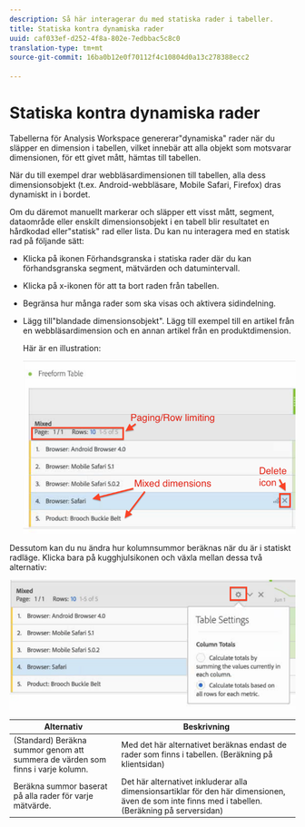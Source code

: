 ```yaml
---
description: Så här interagerar du med statiska rader i tabeller.
title: Statiska kontra dynamiska rader
uuid: caf033ef-d252-4f8a-802e-7edbbac5c8c0
translation-type: tm+mt
source-git-commit: 16ba0b12e0f70112f4c10804d0a13c278388ecc2

---
```



# Statiska kontra dynamiska rader

Tabellerna för Analysis Workspace genererar&quot;dynamiska&quot; rader när du släpper en dimension i tabellen, vilket innebär att alla objekt som motsvarar dimensionen, för ett givet mått, hämtas till tabellen.

När du till exempel drar webbläsardimensionen till tabellen, alla dess dimensionsobjekt (t.ex. Android-webbläsare, Mobile Safari, Firefox) dras dynamiskt in i bordet.

Om du däremot manuellt markerar och släpper ett visst mått, segment, dataområde eller enskilt dimensionsobjekt i en tabell blir resultatet en hårdkodad eller&quot;statisk&quot; rad eller lista. Du kan nu interagera med en statisk rad på följande sätt:

* Klicka på ikonen Förhandsgranska i statiska rader där du kan förhandsgranska segment, mätvärden och datumintervall.
* Klicka på x-ikonen för att ta bort raden från tabellen.
* Begränsa hur många rader som ska visas och aktivera sidindelning.
* Lägg till&quot;blandade dimensionsobjekt&quot;. Lägg till exempel till en artikel från en webbläsardimension och en annan artikel från en produktdimension.

   Här är en illustration:

   ![](assets/static_rows.png)

Dessutom kan du nu ändra hur kolumnsummor beräknas när du är i statiskt radläge. Klicka bara på kugghjulsikonen och växla mellan dessa två alternativ:

![](assets/column-totals.png)

| Alternativ | Beskrivning |
|---|---|
| (Standard) Beräkna summor genom att summera de värden som finns i varje kolumn. | Med det här alternativet beräknas endast de rader som finns i tabellen. (Beräkning på klientsidan) |
| Beräkna summor baserat på alla rader för varje mätvärde. | Det här alternativet inkluderar alla dimensionsartiklar för den här dimensionen, även de som inte finns med i tabellen. (Beräkning på serversidan) |

